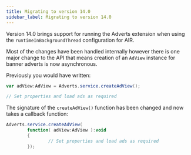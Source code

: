 ```yaml
---
title: Migrating to version 14.0
sidebar_label: Migrating to version 14.0
---
```


Version 14.0 brings support for running the Adverts extension when using the `runtimeInBackgroundThread` configuration for AIR.

Most of the changes have been handled internally however there is one major change to the API that means creation of an `AdView` instance for banner adverts is now asynchronous.

Previously you would have written:

```actionscript
var adView:AdView = Adverts.service.createAdView();

// Set properties and load ads as required
```

The signature of the `createAdView()` function has been changed and now takes a callback function:

```actionscript
Adverts.service.createAdView(
        function( adView:AdView ):void
        {
                // Set properties and load ads as required
        });
```


